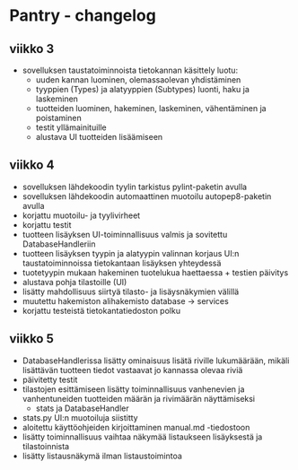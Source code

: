 # Pantry - changelog

## viikko 3

- sovelluksen taustatoiminnoista tietokannan käsittely luotu:
  - uuden kannan luominen, olemassaolevan yhdistäminen
  - tyyppien (Types) ja alatyyppien (Subtypes) luonti, haku ja laskeminen
  - tuotteiden luominen, hakeminen, laskeminen, vähentäminen ja poistaminen
  - testit yllämainituille
  - alustava UI tuotteiden lisäämiseen

## viikko 4

- sovelluksen lähdekoodin tyylin tarkistus pylint-paketin avulla
- sovelluksen lähdekoodin automaattinen muotoilu autopep8-paketin avulla
- korjattu muotoilu- ja tyylivirheet
- korjattu testit
- tuotteen lisäyksen UI-toiminnallisuus valmis ja sovitettu DatabaseHandleriin
- tuotteen lisäyksen tyypin ja alatyypin valinnan korjaus UI:n taustatoiminnoissa tietokantaan lisäyksen yhteydessä
- tuotetyypin mukaan hakeminen tuotelukua haettaessa + testien päivitys
- alustava pohja tilastoille (UI)
- lisätty mahdollisuus siirtyä tilasto- ja lisäysnäkymien välillä
- muutettu hakemiston alihakemisto database -> services
- korjattu testeistä tietokantatiedoston polku

## viikko 5

- DatabaseHandlerissa lisätty ominaisuus lisätä riville lukumäärään, mikäli lisättävän tuotteen tiedot vastaavat jo kannassa olevaa riviä
- päivitetty testit
- tilastojen esittämiseen lisätty toiminnallisuus vanhenevien ja vanhentuneiden tuotteiden määrän ja rivimäärän näyttämiseksi
  - stats ja DatabaseHandler
- stats.py UI:n muotoiluja siistitty
- aloitettu käyttöohjeiden kirjoittaminen manual.md -tiedostoon
- lisätty toiminnallisuus vaihtaa näkymää listaukseen lisäyksestä ja tilastoinnista
- lisätty listausnäkymä ilman listaustoimintoa
